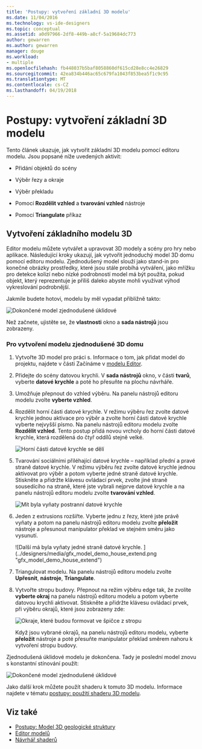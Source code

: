 ```yaml
---
title: 'Postupy: vytvoření základní 3D modelu'
ms.date: 11/04/2016
ms.technology: vs-ide-designers
ms.topic: conceptual
ms.assetid: a0d97966-2df8-449b-a8cf-5a19684dc773
author: gewarren
ms.author: gewarren
manager: douge
ms.workload:
- multiple
ms.openlocfilehash: fb448037b5baf8058860df615cd28e8cc4e26829
ms.sourcegitcommit: 42ea834b446ac65c679fa1043f853bea5f1c9c95
ms.translationtype: MT
ms.contentlocale: cs-CZ
ms.lasthandoff: 04/19/2018
---
```

# <a name="how-to-create-a-basic-3d-model"></a>Postupy: vytvoření základní 3D modelu

Tento článek ukazuje, jak vytvořit základní 3D modelu pomocí editoru modelu. Jsou popsané níže uvedených aktivit:

-   Přidání objektů do scény

-   Výběr řezy a okraje

-   Výběr překladu

-   Pomocí **Rozdělit vzhled** a **tvarování vzhled** nástroje

-   Pomocí **Triangulate** příkaz

## <a name="create-a-basic-3d-model"></a>Vytvoření základního modelu 3D
 Editor modelu můžete vytvářet a upravovat 3D modely a scény pro hry nebo aplikace. Následující kroky ukazují, jak vytvořit jednoduchý model 3D domu pomocí editoru modelu. Zjednodušený model slouží jako stand-in pro konečné obrázky prostředky, které jsou stále probíhá vytváření, jako mřížku pro detekce kolizí nebo nízké podrobností model má být použita, pokud objekt, který reprezentuje je příliš daleko abyste mohli využívat výhod vykreslování podrobnější.

 Jakmile budete hotovi, modelu by měl vypadat přibližně takto:

 ![Dokončené model zjednodušené úklidové](../designers/media/gfx_model_demo_house_final.png "gfx_model_demo_house_final")

 Než začnete, ujistěte se, že **vlastnosti** okno a **sada nástrojů** jsou zobrazeny.

### <a name="to-create-a-simplified-3d-model-of-a-house"></a>Pro vytvoření modelu zjednodušené 3D domu

1.  Vytvořte 3D model pro práci s. Informace o tom, jak přidat model do projektu, najdete v části Začínáme v [modelu Editor](../designers/model-editor.md).

2.  Přidejte do scény datovou krychli. V **sada nástrojů** okno, v části **tvarů**, vyberte **datové krychle** a poté ho přesuňte na plochu návrháře.

3.  Umožňuje přepnout do vzhled výběru. Na panelu nástrojů editoru modelu zvolte **vyberte vzhled**.

4.  Rozdělit horní části datové krychle. V režimu výběru řez zvolte datové krychle jednou aktivace pro výběr a zvolte horní části datové krychle vyberte nejvyšší písmo. Na panelu nástrojů editoru modelu zvolte **Rozdělit vzhled**. Tento postup přidá novou vrcholy do horní části datové krychle, která rozdělená do čtyř oddílů stejně velké.

     ![Horní části datové krychle se dělí](../designers/media/gfx_model_demo_house_subdiv.png "gfx_model_demo_house_subdiv")

5.  Tvarování sociálními přiléhající datové krychle – například přední a pravé straně datové krychle. V režimu výběru řez zvolte datové krychle jednou aktivovat pro výběr a potom vyberte jedné straně datové krychle. Stiskněte a přidržte klávesu ovládací prvek, zvolte jiné straně sousedícího na straně, které jste vybrali nejprve datové krychle a na panelu nástrojů editoru modelu zvolte **tvarování vzhled**.

     ![Mít byla vyňaty postranní datové krychle](../designers/media/gfx_model_demo_house_extrude.png "gfx_model_demo_house_extrude")

6.  Jeden z extrusions rozšiřte. Vyberte jednu z řezy, které jste právě vyňaty a potom na panelu nástrojů editoru modelu zvolte **přeložit** nástroje a přesunout manipulator překlad ve stejném směru jako vysunutí.

     ![Další má byla vyňaty jedné straně datové krychle. ] (../designers/media/gfx_model_demo_house_extend.png "gfx_model_demo_house_extend")

7.  Triangulovat modelu. Na panelu nástrojů editoru modelu zvolte **Upřesnit**, **nástroje**, **Triangulate**.

8.  Vytvořte stropu budovy. Přepnout na režim výběru edge tak, že zvolíte **vyberte okraj** na panelu nástrojů editoru modelu a potom vyberte datovou krychli aktivovat. Stiskněte a přidržte klávesu ovládací prvek, při výběru okrajů, které jsou zobrazeny zde:

     ![Okraje, které budou formovat ve špičce z stropu](../designers/media/gfx_model_demo_house_edges.png "gfx_model_demo_house_edges")

     Když jsou vybrané okrajů, na panelu nástrojů editoru modelu, vyberte **přeložit** nástroje a poté přesuňte manipulator překlad směrem nahoru k vytvoření stropu budovy.

 Zjednodušená úklidové modelu je dokončena. Tady je poslední model znovu s konstantní stínování použít:

 ![Dokončené model zjednodušené úklidové](../designers/media/gfx_model_demo_house_final.png "gfx_model_demo_house_final")

 Jako další krok můžete použít shaderu k tomuto 3D modelu. Informace najdete v tématu [postupy: použití shaderu 3D modelu](../designers/how-to-apply-a-shader-to-a-3-d-model.md).

## <a name="see-also"></a>Viz také

- [Postupy: Model 3D geologické struktury](../designers/how-to-model-3-d-terrain.md)
- [Editor modelů](../designers/model-editor.md)
- [Návrhář shaderů](../designers/shader-designer.md)
